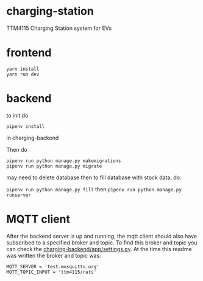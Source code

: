 # charging-station
TTM4115 Charging Station system for EVs

# frontend
```
yarn install
yarn run dev
```


# backend
to init do

```
pipenv install
```

in charging-backend

Then do
```
pipenv run python manage.py makemigrations
pipenv run python manage.py migrate
```
may need to delete database
then to fill database with stock data, do:

```pipenv run python manage.py fill```
then 
```pipenv run python manage.py runserver```

# MQTT client

After the backend server is up and running, the mqtt client should also have subscribed to a specified broker and topic. 
To find this broker and topic you can check the [charging-backend/app/settings.py](https://github.com/falniir/charging-station/blob/main/charging-backend/app/settings.py). 
At the time this readme was written the broker and topic was:
```
MQTT_SERVER = 'test.mosquitto.org'
MQTT_TOPIC_INPUT = 'ttm4115/rats'
```

